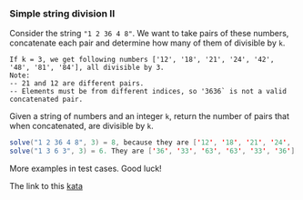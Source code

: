### Simple string division II

Consider the string ``"1 2 36 4 8"``. We want to take pairs of these numbers, concatenate each pair and determine how many of them of divisible by `k`.
```
If k = 3, we get following numbers ['12', '18', '21', '24', '42', '48', '81', '84'], all divisible by 3.   
Note:
-- 21 and 12 are different pairs. 
-- Elements must be from different indices, so '3636` is not a valid concatenated pair.
```
Given a string of numbers and an integer `k`, return the number of pairs that when concatenated, are divisible by `k`.
```java
solve("1 2 36 4 8", 3) = 8, because they are ['12', '18', '21', '24', '42', '48', '81', '84']
solve("1 3 6 3", 3) = 6. They are ['36', '33', '63', '63', '33', '36']
```
More examples in test cases. Good luck!  

The link to this [kata](https://www.codewars.com/kata/simple-string-division-ii/java)
